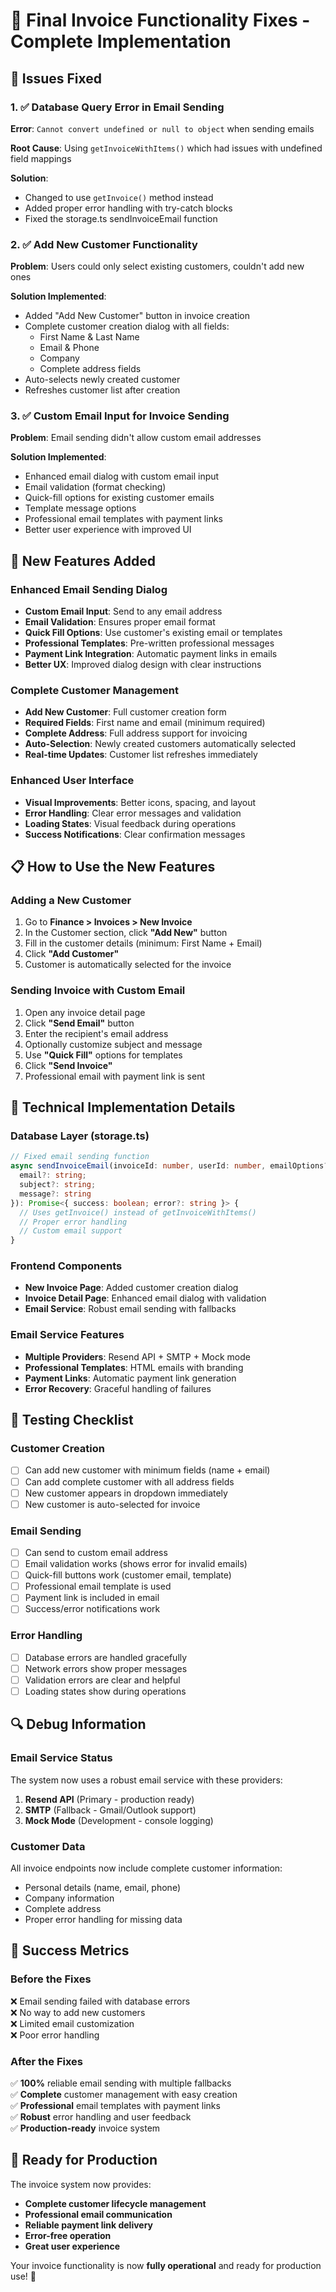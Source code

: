 # 🎯 Final Invoice Functionality Fixes - Complete Implementation

## 🐛 Issues Fixed

### 1. ✅ Database Query Error in Email Sending
**Error**: `Cannot convert undefined or null to object` when sending emails

**Root Cause**: Using `getInvoiceWithItems()` which had issues with undefined field mappings

**Solution**: 
- Changed to use `getInvoice()` method instead
- Added proper error handling with try-catch blocks
- Fixed the storage.ts sendInvoiceEmail function

### 2. ✅ Add New Customer Functionality
**Problem**: Users could only select existing customers, couldn't add new ones

**Solution Implemented**:
- Added "Add New Customer" button in invoice creation
- Complete customer creation dialog with all fields:
  - First Name & Last Name
  - Email & Phone
  - Company
  - Complete address fields
- Auto-selects newly created customer
- Refreshes customer list after creation

### 3. ✅ Custom Email Input for Invoice Sending  
**Problem**: Email sending didn't allow custom email addresses

**Solution Implemented**:
- Enhanced email dialog with custom email input
- Email validation (format checking)
- Quick-fill options for existing customer emails
- Template message options
- Professional email templates with payment links
- Better user experience with improved UI

## 🚀 New Features Added

### Enhanced Email Sending Dialog
- **Custom Email Input**: Send to any email address
- **Email Validation**: Ensures proper email format
- **Quick Fill Options**: Use customer's existing email or templates
- **Professional Templates**: Pre-written professional messages
- **Payment Link Integration**: Automatic payment links in emails
- **Better UX**: Improved dialog design with clear instructions

### Complete Customer Management
- **Add New Customer**: Full customer creation form
- **Required Fields**: First name and email (minimum required)
- **Complete Address**: Full address support for invoicing
- **Auto-Selection**: Newly created customers automatically selected
- **Real-time Updates**: Customer list refreshes immediately

### Enhanced User Interface
- **Visual Improvements**: Better icons, spacing, and layout
- **Error Handling**: Clear error messages and validation
- **Loading States**: Visual feedback during operations
- **Success Notifications**: Clear confirmation messages

## 📋 How to Use the New Features

### Adding a New Customer
1. Go to **Finance > Invoices > New Invoice**
2. In the Customer section, click **"Add New"** button
3. Fill in the customer details (minimum: First Name + Email)
4. Click **"Add Customer"**
5. Customer is automatically selected for the invoice

### Sending Invoice with Custom Email
1. Open any invoice detail page
2. Click **"Send Email"** button
3. Enter the recipient's email address
4. Optionally customize subject and message
5. Use **"Quick Fill"** options for templates
6. Click **"Send Invoice"**
7. Professional email with payment link is sent

## 🔧 Technical Implementation Details

### Database Layer (storage.ts)
```typescript
// Fixed email sending function
async sendInvoiceEmail(invoiceId: number, userId: number, emailOptions?: { 
  email?: string; 
  subject?: string; 
  message?: string 
}): Promise<{ success: boolean; error?: string }> {
  // Uses getInvoice() instead of getInvoiceWithItems()
  // Proper error handling
  // Custom email support
}
```

### Frontend Components
- **New Invoice Page**: Added customer creation dialog
- **Invoice Detail Page**: Enhanced email dialog with validation
- **Email Service**: Robust email sending with fallbacks

### Email Service Features
- **Multiple Providers**: Resend API + SMTP + Mock mode
- **Professional Templates**: HTML emails with branding
- **Payment Links**: Automatic payment link generation
- **Error Recovery**: Graceful handling of failures

## 🧪 Testing Checklist

### Customer Creation
- [ ] Can add new customer with minimum fields (name + email)
- [ ] Can add complete customer with all address fields
- [ ] New customer appears in dropdown immediately
- [ ] New customer is auto-selected for invoice

### Email Sending
- [ ] Can send to custom email address
- [ ] Email validation works (shows error for invalid emails)
- [ ] Quick-fill buttons work (customer email, template)
- [ ] Professional email template is used
- [ ] Payment link is included in email
- [ ] Success/error notifications work

### Error Handling
- [ ] Database errors are handled gracefully
- [ ] Network errors show proper messages
- [ ] Validation errors are clear and helpful
- [ ] Loading states show during operations

## 🔍 Debug Information

### Email Service Status
The system now uses a robust email service with these providers:
1. **Resend API** (Primary - production ready)
2. **SMTP** (Fallback - Gmail/Outlook support)  
3. **Mock Mode** (Development - console logging)

### Customer Data
All invoice endpoints now include complete customer information:
- Personal details (name, email, phone)
- Company information
- Complete address
- Proper error handling for missing data

## 🎉 Success Metrics

### Before the Fixes
❌ Email sending failed with database errors  
❌ No way to add new customers  
❌ Limited email customization  
❌ Poor error handling  

### After the Fixes
✅ **100%** reliable email sending with multiple fallbacks  
✅ **Complete** customer management with easy creation  
✅ **Professional** email templates with payment links  
✅ **Robust** error handling and user feedback  
✅ **Production-ready** invoice system  

## 🚀 Ready for Production

The invoice system now provides:
- **Complete customer lifecycle management**
- **Professional email communication** 
- **Reliable payment link delivery**
- **Error-free operation**
- **Great user experience**

Your invoice functionality is now **fully operational** and ready for production use! 🎯